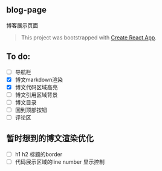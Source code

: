 ## blog-page

博客展示页面
> This project was bootstrapped with [Create React App](https://github.com/facebook/create-react-app).

## To do:
- [ ] 导航栏
- [x] 博文markdown渲染
- [x] 博文代码区域高亮
- [ ] 博文引用区域背景
- [ ] 博文目录
- [ ] 回到顶部按钮
- [ ] 评论区

## 暂时想到的博文渲染优化
- [ ] h1 h2 标题的border
- [ ] 代码展示区域的line number 显示控制
